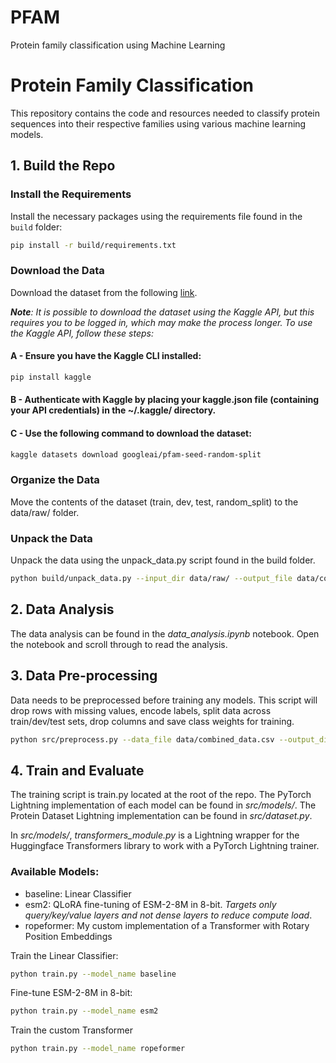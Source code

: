 # PFAM

Protein family classification using Machine Learning

# Protein Family Classification

This repository contains the code and resources needed to classify protein sequences into their respective families using various machine learning models.

## 1. Build the Repo

### Install the Requirements
Install the necessary packages using the requirements file found in the `build` folder:
```bash
pip install -r build/requirements.txt
```

### Download the Data

Download the dataset from the following [link](https://www.kaggle.com/api/v1/datasets/download/googleai/pfam-seed-random-split).

***Note**: It is possible to download the dataset using the Kaggle API, but this requires you to be logged in, which may make the process longer. To use the Kaggle API, follow these steps:*

#### A - Ensure you have the Kaggle CLI installed:
```bash
pip install kaggle
```

#### B - Authenticate with Kaggle by placing your kaggle.json file (containing your API credentials) in the ~/.kaggle/ directory.


#### C - Use the following command to download the dataset:
```bash
kaggle datasets download googleai/pfam-seed-random-split
```

### Organize the Data
Move the contents of the dataset (train, dev, test, random_split) to the data/raw/ folder.

### Unpack the Data
Unpack the data using the unpack_data.py script found in the build folder. 
```bash
python build/unpack_data.py --input_dir data/raw/ --output_file data/combined_data.csv
```

## 2. Data Analysis
The data analysis can be found in the *data_analysis.ipynb* notebook. Open the notebook and scroll through to read the analysis.

## 3. Data Pre-processing
Data needs to be preprocessed before training any models. This script will drop rows with missing values, encode labels, split data across train/dev/test sets, drop columns and save class weights for training.

```bash
python src/preprocess.py --data_file data/combined_data.csv --output_dir data/preprocessed/
```

## 4. Train and Evaluate

The training script is train.py located at the root of the repo. The PyTorch Lightning implementation of each model can be found in *src/models/*. The Protein Dataset Lightning implementation can be found in *src/dataset.py*.

In *src/models/*, *transformers_module.py* is a Lightning wrapper for the Huggingface Transformers library to work with a PyTorch Lightning trainer.

### Available Models:
* baseline: Linear Classifier
* esm2: QLoRA fine-tuning of ESM-2-8M in 8-bit. *Targets only query/key/value layers and not dense layers to reduce compute load*.
* ropeformer: My custom implementation of a Transformer with Rotary Position Embeddings

Train the Linear Classifier:
```bash
python train.py --model_name baseline
```

Fine-tune ESM-2-8M in 8-bit:
```bash
python train.py --model_name esm2
```

Train the custom Transformer
```bash
python train.py --model_name ropeformer
```